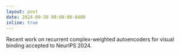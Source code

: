 ```yaml
---
layout: post
date: 2024-09-30 08:00:00-0400
inline: true
---
```


Recent work on recurrent complex-weighted autoencoders for visual binding accepted to NeurIPS 2024.